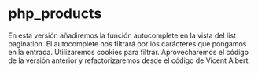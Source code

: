 # php_products
En esta versión añadiremos la función autocomplete en la vista del list pagination. El autocomplete nos filtrará 
por los carácteres que pongamos en la entrada. Utilizaremos cookies para filtrar.
Aprovecharemos el código de la versión anterior y refactorizaremos desde el código de Vicent Albert.
